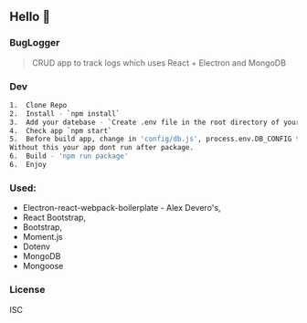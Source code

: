 ## Hello :wave:

### BugLogger

> CRUD app to track logs which uses React + Electron and MongoDB

### Dev

```bash
1.  Clone Repo
2.  Install - `npm install`
3.  Add your datebase - `Create .env file in the root directory of your project.Add variables DB_CONFIG=<yourDatabase>`
4.  Check app `npm start`
5.  Before build app, change in 'config/db.js', process.env.DB_CONFIG to connection string from datebase.
Without this your app dont run after package.
6.  Build - 'npm run package'
6.  Enjoy
```

### Used:

- Electron-react-webpack-boilerplate - Alex Devero's,
- React Bootstrap,
- Bootstrap,
- Moment.js
- Dotenv
- MongoDB
- Mongoose

### License

ISC
